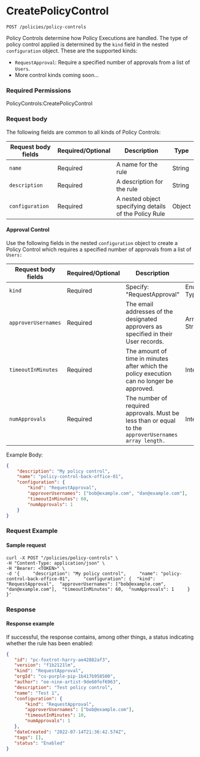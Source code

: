 # CreatePolicyControl

`POST /policies/policy-controls`

Policy Controls determine how Policy Executions are handled.   The type of policy control applied is determined by the `kind` field in the nested `configuration` object.  These are the supported kinds:

* `RequestApproval`: Require a specified number of approvals from a list of `Users`.
* More control kinds coming soon...

### Required Permissions <a href="#scopes" id="scopes"></a>

PolicyControls:CreatePolicyControl

### Request body <a href="#request-body" id="request-body"></a>

The following fields are common to all kinds of Policy Controls:

| Request body fields | Required/Optional | Description                                           | Type   |
| ------------------- | ----------------- | ----------------------------------------------------- | ------ |
| `name`              | Required          | A name for the rule                                   | String |
| `description`       | Required          | A description for the rule                            | String |
| `configuration`     | Required          | A nested object specifying details of the Policy Rule | Object |

#### Approval Control

Use the following fields in the nested `configuration` object to create a Policy Control which requires a specified number of approvals from a list of `Users:`

| Request body fields | Required/Optional | Description                                                                                            | Type             |
| ------------------- | ----------------- | ------------------------------------------------------------------------------------------------------ | ---------------- |
| `kind`              | Required          | Specify: "RequestApproval"                                                                             | Enumerated Type  |
| `approverUsernames` | Required          | The email addresses of the designated approvers as specified in their User records.                    | Array of Strings |
| `timeoutInMinutes`  | Required          | The amount of time in minutes after which the policy execution can no longer be approved.              | Integer          |
| `numApprovals`      | Required          | The number of required approvals.  Must be less than or equal to the `approverUsernames array length.` | Integer          |



Example Body:

```json
{
    "description": "My policy control",
    "name": "policy-control-back-office-01",
    "configuration": {
        "kind": "RequestApproval",
        "approverUsernames": ["bob@example.com", "dan@example.com"],
        "timeoutInMinutes": 60,
        "numApprovals": 1
    }
}
```

### Request Example <a href="#request-example.1" id="request-example.1"></a>

#### Sample request <a href="#sample-request" id="sample-request"></a>

```shell
curl -X POST "/policies/policy-controls" \
-H "Content-Type: application/json" \
-H "Bearer: <TOKEN>" \
-d '{     "description": "My policy control",     "name": "policy-control-back-office-01",     "configuration": {  "kind": "RequestApproval",  "approverUsernames": ["bob@example.com", "dan@example.com"],  "timeoutInMinutes": 60,  "numApprovals": 1     } }'

```

### Response <a href="#response" id="response"></a>

#### Response example <a href="#response-example" id="response-example"></a>

If successful, the response contains, among other things, a status indicating whether the rule has been enabled:

```json
{
   "id": "pc-foxtrot-harry-ae42882af3",
   "version": "f1b2121lm",
   "kind": "RequestApproval",
   "orgId": "cu-purple-pip-1b417b958500",
   "author": "oe-nine-artist-9de60fef6963",
   "description": "Test policy control",
   "name": "Test 1",
   "configuration": {
       "kind": "RequestApproval",
       "approverUsernames": ["bob@example.com"],
       "timeoutInMinutes": 10,
       "numApprovals": 1
   },
   "dateCreated": "2022-07-14T21:36:42.574Z",
   "tags": [],
   "status": "Enabled"
}
```

